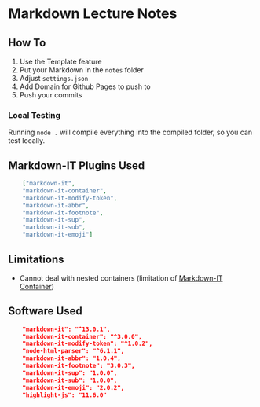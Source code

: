 # Markdown Lecture Notes

## How To

1. Use the Template feature
2. Put your Markdown in the `notes` folder
3. Adjust `settings.json`
4. Add Domain for Github Pages to push to
5. Push your commits

### Local Testing

Running `node .` will compile everything into the compiled folder, so you can test locally.

## Markdown-IT Plugins Used

```json
    ["markdown-it",
    "markdown-it-container",
    "markdown-it-modify-token",
    "markdown-it-abbr",
    "markdown-it-footnote",
    "markdown-it-sup",
    "markdown-it-sub",
    "markdown-it-emoji"]
```


## Limitations

- Cannot deal with nested containers (limitation of [Markdown-IT Container](https://github.com/markdown-it/markdown-it-container))

## Software Used

```json
    "markdown-it": "^13.0.1",
    "markdown-it-container": "^3.0.0",
    "markdown-it-modify-token": "^1.0.2",
    "node-html-parser": "^6.1.1",
    "markdown-it-abbr": "1.0.4",
    "markdown-it-footnote": "3.0.3",
    "markdown-it-sup": "1.0.0",
    "markdown-it-sub": "1.0.0",
    "markdown-it-emoji": "2.0.2",
    "highlight-js": "11.6.0"
```


